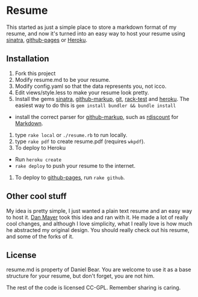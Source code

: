 # Resume

This started as just a simple place to store a markdown format of my resume, and now it's turned into an easy way to host your resume using [sinatra][s], [github-pages][gp] or [Heroku][h].

[gp]: http://pages.github.com/
[h]: http://heroku.com/

## Installation

 1. Fork this project
 1. Modify resume.md to be your resume.
 1. Modify config.yaml so that the data represents you, not icco.
 1. Edit views/style.less to make your resume look pretty.
 1. Install the gems [sinatra][s], [github-markup][gm], [git][g], [rack-test][rt] and [heroku][h]. The easiest way to do this is `gem install bundler && bundle install`
   * install the correct parser for [github-markup][gm], such as [rdiscount][r] for [Markdown][md].
 1. type `rake local` or `./resume.rb` to run locally.
 1. type `rake pdf` to create resume.pdf (requires `wkpdf`).
 1. To deploy to Heroku
   * Run `heroku create`
   * `rake deploy` to push your resume to the internet.
 1. To deploy to [github-pages][gp], run `rake github`.

[g]: http://github.com/schacon/ruby-git
[rt]: http://github.com/brynary/rack-test
[s]: http://www.sinatrarb.com/
[r]: http://github.com/rtomayko/rdiscount
[gm]: http://github.com/github/markup
[md]: http://en.wikipedia.org/wiki/Markdown

## Other cool stuff

My idea is pretty simple, I just wanted a plain text resume and an easy way to host it. [Dan Mayer][dm] took this idea and ran with it. He made a lot of really cool changes, and although I love simplicity, what I really love is how much he abstracted my original design. You should really check out his resume, and some of the forks of it.

[dm]: http://github.com/danmayer/Resume

## License

resume.md is property of Daniel Bear. You are welcome to use it as a base structure for your resume, but don't forget, you are not him.

The rest of the code is licensed CC-GPL. Remember sharing is caring.
